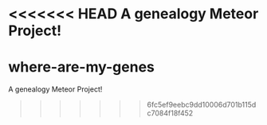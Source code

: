<<<<<<< HEAD
A genealogy Meteor Project!
=======
where-are-my-genes
==================

A genealogy Meteor Project!
>>>>>>> 6fc5ef9eebc9dd10006d701b115dc7084f18f452
